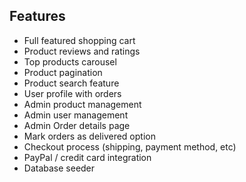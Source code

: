 ## Features

- Full featured shopping cart
- Product reviews and ratings
- Top products carousel
- Product pagination
- Product search feature
- User profile with orders
- Admin product management
- Admin user management
- Admin Order details page
- Mark orders as delivered option
- Checkout process (shipping, payment method, etc)
- PayPal / credit card integration
- Database seeder
